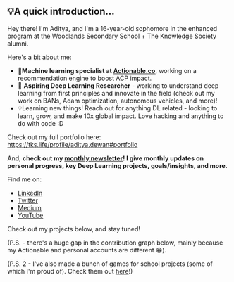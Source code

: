 ## 💡A quick introduction...

Hey there! I'm Aditya, and I'm a 16-year-old sophomore in the enhanced program at the Woodlands Secondary School + The Knowledge Society alumni.

Here's a bit about me:

- 🔬**Machine learning specialist at [Actionable.co](http://actionable.co/)**, working on a recommendation engine to boost ACP impact.
- 🤖 **Aspiring Deep Learning Researcher** - working to understand deep learning from first principles and innovate in the field (check out my work on BANs, Adam optimization, autonomous vehicles, and more)!
- 💡Learning new things! Reach out for anything DL related - looking to learn, grow, and make 10x global impact. Love hacking and anything to do with code :D

Check out my full portfolio here: https://tks.life/profile/aditya.dewan#portfolio

And, **check out my [monthly newsletter](https://adityadewan.substack.com/)! I give monthly updates on personal progress, key Deep Learning projects, goals/insights, and more.** 

Find me on:
- [LinkedIn](https://www.linkedin.com/in/aditya-dewan-7711b91b3/)
- [Twitter](https://twitter.com/adidewan124)
- [Medium](https://medium.com/@aditya-dewan124)
- [YouTube](https://www.youtube.com/channel/UCxDpgZAUS7oKCUTkCSxznOw)

Check out my projects below, and stay tuned!

(P.S. - there's a huge gap in the contribution graph below, mainly because my Actionable and personal accounts are different 😁). 

(P.S. 2 - I've also made a bunch of games for school projects (some of which I'm proud of). Check them out [here](https://studio.code.org/projects/applab/bli5PZ6ov5mz1xSAGDkBVxXKA5EU01mawbWpct7SAMg)!)
